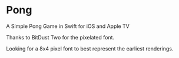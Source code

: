 # Pong
A Simple Pong Game in Swift for iOS and Apple TV

Thanks to BitDust Two for the pixelated font.

Looking for a 8x4 pixel font to best represent the earliest renderings.
